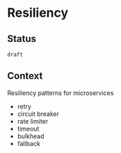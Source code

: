 # Resiliency


## Status

`draft`

## Context

Resiliency patterns for microservices
- retry
- circuit breaker
- rate limiter
- timeout
- bulkhead
- fallback
